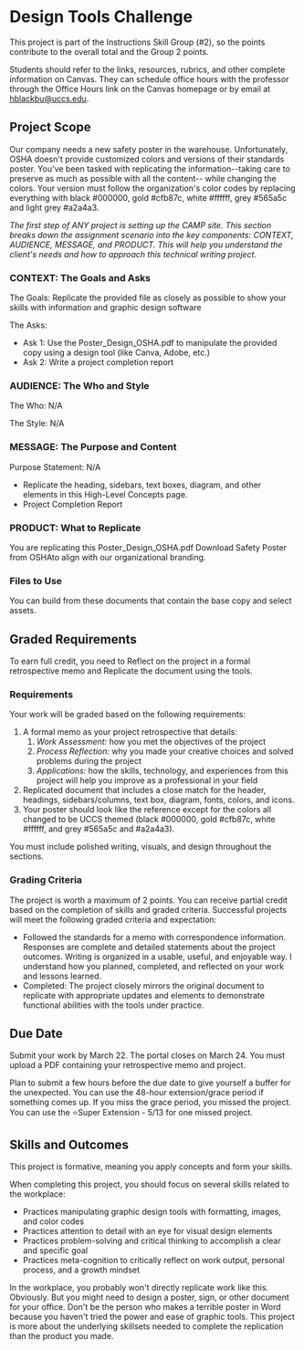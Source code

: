 # Design Tools Challenge

This project is part of the Instructions Skill Group (\#2), so the points contribute to the overall total and the Group 2 points.

Students should refer to the links, resources, rubrics, and other complete information on Canvas. They can schedule office hours with the professor through the Office Hours link on the Canvas homepage or by email at hblackbu@uccs.edu. 

## Project Scope

Our company needs a new safety poster in the warehouse. Unfortunately, OSHA doesn't provide customized colors and versions of their standards poster. You've been tasked with replicating the information--taking care to preserve as much as possible with all the content-- while changing the colors. Your version must follow the organization's color codes by replacing everything with black \#000000, gold \#cfb87c, white \#ffffff,  grey \#565a5c and light grey \#a2a4a3.

*The first step of ANY project is setting up the CAMP site. This section breaks down the assignment scenario into the key components: CONTEXT, AUDIENCE, MESSAGE, and PRODUCT. This will help you understand the client's needs and how to approach this technical writing project.*

### CONTEXT: The Goals and Asks

The Goals: Replicate the provided file as closely as possible to show your skills with information and graphic design software

The Asks:

* Ask 1: Use the Poster\_Design\_OSHA.pdf to manipulate the provided copy using a design tool (like Canva, Adobe, etc.)  
* Ask 2: Write a project completion report

 

### AUDIENCE: The Who and Style

The Who: N/A

The Style: N/A

 

### MESSAGE: The Purpose and Content

Purpose Statement: N/A

* Replicate the heading, sidebars, text boxes, diagram, and other elements in this High-Level Concepts page.  
* Project Completion Report

 

### PRODUCT: What to Replicate

You are replicating this Poster\_Design\_OSHA.pdf Download Safety Poster from OSHAto align with our organizational branding. 

 

### Files to Use

You can build from these documents that contain the base copy and select assets.

## Graded Requirements

To earn full credit, you need to Reflect on the project in a formal retrospective memo and Replicate the document using the tools.

### Requirements

Your work will be graded based on the following requirements:

1. A formal memo as your project retrospective that details:  
   1. *Work Assessment:* how you met the objectives of the project  
   2. *Process Reflection:* why you made your creative choices and solved problems during the project  
   3. *Applications:* how the skills, technology, and experiences from this project will help you improve as a professional in your field  
2. Replicated document that includes a close match for the header, headings, sidebars/columns, text box, diagram, fonts, colors, and icons.  
3. Your poster should look like the reference except for the colors all changed to be UCCS themed (black \#000000, gold \#cfb87c, white \#ffffff, and grey \#565a5c and  \#a2a4a3).

You must include polished writing, visuals, and design throughout the sections.

### Grading Criteria

The project is worth a maximum of 2 points. You can receive partial credit based on the completion of skills and graded criteria. Successful projects will meet the following graded criteria and expectation:

* Followed the standards for a memo with correspondence information. Responses are complete and detailed statements about the project outcomes. Writing is organized in a usable, useful, and enjoyable way. I understand how you planned, completed, and reflected on your work and lessons learned.	  
* Completed: The project closely mirrors the original document to replicate with appropriate updates and elements to demonstrate functional abilities with the tools under practice.	

## Due Date

Submit your work by March 22\. The portal closes on March 24\. You must upload a PDF containing your retrospective memo and project.

Plan to submit a few hours before the due date to give yourself a buffer for the unexpected. You can use the 48-hour extension/grace period if something comes up. If you miss the grace period, you missed the project. You can use the ⭐Super Extension \- 5/13 for one missed project.

## Skills and Outcomes

This project is formative, meaning you apply concepts and form your skills.

When completing this project, you should focus on several skills related to the workplace:

* Practices manipulating graphic design tools with formatting, images, and color codes  
* Practices attention to detail with an eye for visual design elements  
* Practices problem-solving and critical thinking to accomplish a clear and specific goal  
* Practices meta-cognition to critically reflect on work output, personal process, and a growth mindset

In the workplace, you probably won't directly replicate work like this. Obviously. But you might need to design a poster, sign, or other document for your office. Don't be the person who makes a terrible poster in Word because you haven't tried the power and ease of graphic tools. This project is more about the underlying skillsets needed to complete the replication than the product you made.

